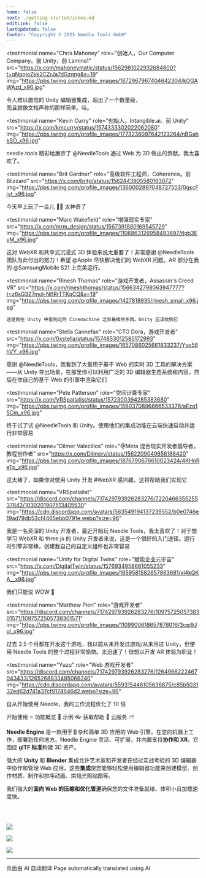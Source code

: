 ```yaml
---
home: false
next: ./getting-started/index.md
editLink: false
lastUpdated: false
footer: "Copyright © 2025 Needle Tools GmbH"
---
```


<discountbanner fallback_image="/docs/imgs/banner.webp" /> 

<quoteslides>

<testimonial
  name="Chris Mahoney"
  role="创始人，Our Computer Company。前 Unity，前 Lamina1"
  src="https://x.com/mahoneymatic/status/1562981022932684800?t=qNqojoZkk2CZrJa7dGzqng&s=19"
  img="https://pbs.twimg.com/profile_images/1872967967404642304/kOGAWAzd_x96.jpg"
>
令人难以置信的 Unity 编辑器集成，超出了一个数量级，  
而且就像文档声称的那样简单。哇。
</testimonial>

<testimonial 
  name="Kevin Curry" 
  role="创始人，Intangible.ai。前 Unity"
  src="https://x.com/kmcurry/status/1574333302022062080"
  img="https://pbs.twimg.com/profile_images/1773236097642123264/nBGahkSO_x96.jpg"
>
needle.tools 精彩地展示了 @NeedleTools 通过 Web 为 3D 做出的贡献。我太喜欢了。
</testimonial>

<testimonial
  name="Brit Gardner"
  role="高级软件工程师，Coherence。前 Blizzard"
  src="https://x.com/britg/status/1562443905580163072"
  img="https://pbs.twimg.com/profile_images/1360002897048727553/0gscFjvt_x96.jpg"
>
今天早上玩了一会儿 🤯🤯 太神奇了
</testimonial>

<testimonial
  name="Marc Wakefield"
  role="增强现实专家"
  src="https://x.com/mrm_design/status/1567391880169545729"
  img="https://pbs.twimg.com/profile_images/1106863126958493697/tlgb3EyM_x96.jpg"
>
这对 WebXR 和共享式沉浸式 3D 体验来说太重要了！非常感谢 @NeedleTools 团队为此付出的努力！希望 @Apple
 尽快解决他们的 WebXR 问题。AR 部分在我的 @SamsungMobile S21 上完美运行。
</testimonial>

<testimonial
  name="Rinesh Thomas"
  role="游戏开发者，Assassin's Creed VR"
  src="https://x.com/rineshthomas/status/1566342798063947777?t=z6sG3Z7mol-NfIRrTTKqCQ&s=19"
  img="https://pbs.twimg.com/profile_images/1427818935/rinesh_small_x96.jpg"
>
    这是我在 Unity 中看到过的 Cinemachine 之后最棒的东西。Unity 应该收购它
</testimonial>

<testimonial
  name="Stella Cannefax"
  role="CTO Dora，游戏开发者"
  src="https://x.com/0xstella/status/1574853012585172993"
  img="https://pbs.twimg.com/profile_images/1657086025661833237/Yyo56hVY_x96.jpg"
>
感谢 @NeedleTools，我看到了大量用于基于 Web 的实时 3D 工具的解决方案——从 Unity 导出场景，在那里你可以利用广泛的 3D 编辑器生态系统和内容，然后在你自己的基于 Web 的引擎中渲染它们
</testimonial>

<testimonial
  name="Pete Patterson" 
  role="空间计算专家"
  src="https://x.com/VRSpatialist/status/1572300394285383680"
  img="https://pbs.twimg.com/profile_images/1560370896866533378/aEzq15Cm_x96.jpg"
>
终于试了试 @NeedleTools 和 Unity。使用他们的集成功能在云端快速启动并运行非常容易
</testimonial>

<testimonial 
  name="Dilmer Valecillos" 
  role="@Meta 混合现实开发者倡导者，教程创作者"
  src="https://x.com/Dilmerv/status/1562209049856188420"
  img="https://pbs.twimg.com/profile_images/1876790676610023424/4KHnReTp_x96.jpg"
>
 这太棒了，如果你对使用 Unity 开发 #WebXR 感兴趣，这将帮助我们实现它
</testimonial>

<testimonial 
  name="VRSpatialist" 
  src="https://discord.com/channels/717429793926283276/722046635525537842/1030201907513405530"
  img="https://cdn.discordapp.com/avatars/563549194137239552/b0e0746e19ad79db53cf4465ebb0791e.webp?size=96"
>
 我是一名资深的 Unity 开发者，最近开始玩 Needle Tools，我太喜欢了！对于想学习 WebXR 和 three.js 的 Unity 开发者来说，这是一个很好的入门途径。运行时引擎非常棒，创建我自己的自定义组件也非常容易
</testimonial>

<testimonial
  name="Unity for Digital Twins"
  role="赋能企业元宇宙"
  src="https://x.com/DigitalTwin/status/1576934958681055233"
  img="https://pbs.twimg.com/profile_images/1659581582657863681/xl4kQKA__x96.jpg"
>
我们只能说 WOW 🤩
</testimonial>

<testimonial
  name="Matthew Pieri" 
  role="游戏开发者"
  src="https://discord.com/channels/717429793926283276/1097572505738301571/1097572505738301571"
  img="https://pbs.twimg.com/profile_images/1109900618657878016/3cej9Jql_x96.jpg"
>
过去 2.5 个月都在开发这个游戏，我以前从未开发过游戏/从未用过 Unity，但使用 Needle Tools 的整个过程非常愉快。太迅速了！很想以开发 AR 体验为职业！ 
</testimonial>

<testimonial 
  name="Yuzu" 
  role="Web 游戏开发者"
  src="https://discord.com/channels/717429793926283276/1264966222467043433/1265268833485066240"
  img="https://cdn.discordapp.com/avatars/559315446105636875/c85b503132ed62d741a37cf9174646d2.webp?size=96"
>
自从开始使用 Needle，我的工作流程优化了 10 倍
</testimonial>  

</quoteslides>



<actiongroup>
    <action href="getting-started/">
    开始使用 ⭐
    </action>
    <action href="features-overview">
    功能概览 🎨
    </action>
    <action href="https://engine.needle.tools/samples?utm_source=needle_docs&utm_content=actionbutton">
    示例 👓
    </action>
    <action subtitle="AI 支持" href="https://forum.needle.tools?utm_source=needle_docs&utm_content=actionbutton">
    获取帮助 💬
    </action>
    <action href="https://cloud.needle.tools">
    云服务 ⛅️
    </action>
</actiongroup>



**Needle Engine** 是一款用于复杂和简单 3D 应用的 Web 引擎。在您的机器上工作，部署到任何地方。Needle Engine 灵活、可扩展，并内置支持**协作和 XR**。它围绕 **glTF 标准**构建 3D 资产。

强大的 **Unity** 和 **Blender** 集成允许艺术家和开发者在经过实战考验的 3D 编辑器中协作和管理 Web 应用。这些**集成**使您能够轻松使用编辑器功能来创建模型、创作材质、制作和排序动画、烘焙光照贴图等。

我们强大的**面向 Web 的压缩和优化管道**确保您的文件准备就绪、体积小且加载速度快。


<!-- <video-embed src="https://www.youtube.com/watch?v=p83q4siNeWo" /> -->
 
 <br/>
 <br/>

<actiongroup>

  
<a class="no-external-link-icon" href="https://www.npmjs.com/package/@needle-tools/engine"><img src="https://img.shields.io/npm/v/@needle-tools/engine?style=flat&colorA=ddd&colorB=ddd"/></a>

<a class="no-external-link-icon" href="https://engine.needle.tools/docs/getting-started/"><img src="https://img.shields.io/npm/dt/@needle-tools/engine.svg?style=flat&colorA=ddd&colorB=ddd"/></a>


<a class="no-external-link-icon" href="https://discord.needle.tools"><img src="https://img.shields.io/discord/717429793926283276?style=flat&colorA=ddd&colorB=ddd&label=discord&logo=discord&logoColor=ffffff"></a>
  

</actiongroup>




<p></p> 
<copyright></copyright>

<ClientOnly>
<removeserviceworker/>
</ClientOnly>

---
页面由 AI 自动翻译
Page automatically translated using AI